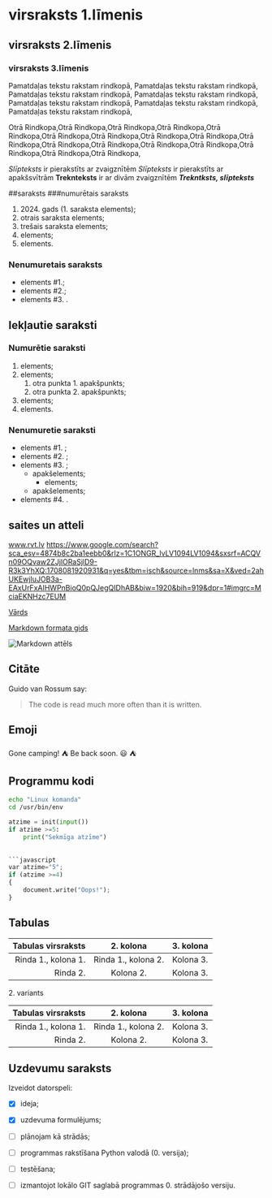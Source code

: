 # virsraksts 1.līmenis
## virsraksts 2.līmenis
### virsraksts 3.līmenis

Pamatdaļas tekstu rakstam rindkopā, Pamatdaļas tekstu rakstam rindkopā, Pamatdaļas tekstu rakstam rindkopā, Pamatdaļas tekstu rakstam rindkopā, Pamatdaļas tekstu rakstam rindkopā, Pamatdaļas tekstu rakstam rindkopā, Pamatdaļas tekstu rakstam rindkopā, 

Otrā Rindkopa,Otrā Rindkopa,Otrā Rindkopa,Otrā Rindkopa,Otrā Rindkopa,Otrā Rindkopa,Otrā Rindkopa,Otrā Rindkopa,Otrā 
Rindkopa,Otrā Rindkopa,Otrā Rindkopa,Otrā Rindkopa,Otrā Rindkopa,Otrā Rindkopa,Otrā Rindkopa,Otrā Rindkopa,Otrā Rindkopa,

*Slīpteksts* ir pierakstīts ar zvaigznītēm
_Slīpteksts_ ir pierakstīts ar apakšsvītrām
**Treknteksts** ir ar divām zvaigznītēm
***Trekntksts, slīpteksts***

##saraksts
###numurētais saraksts

1. 2024\. gads (1. saraksta elements);
2. otrais saraksta elements;
3. trešais saraksta elements;
56. elements;
4. elements.

### Nenumuretais saraksts

- elements #1.;
- elements #2.;
- elements #3. .

## Iekļautie saraksti 
### Numurētie saraksti
1. elements;
2. elements;
   1. otra punkta 1. apakšpunkts;
   2. otra punkta 2. apakšpunkts;
3. elements;
4. elements.

### Nenumuretie saraksti
- elements #1. ;
- elements #2. ;
- elements #3. ;
  - apakšelements;
    - elements;
  - apakšelements;
- elements #4. .


## saites un atteli

www.rvt.lv
https://www.google.com/search?sca_esv=4874b8c2ba1eebb0&rlz=1C1ONGR_lvLV1094LV1094&sxsrf=ACQVn09OQvaw2ZJjlORaSjlD9-R3k3YhXQ:1708081920931&q=yes&tbm=isch&source=lnms&sa=X&ved=2ahUKEwjIuJOB3a-EAxUrFxAIHWPnBioQ0pQJegQIDhAB&biw=1920&bih=919&dpr=1#imgrc=MciaEKNHzc7EUM

[Vārds](https://www.markdownguide.org)

[Markdown formata gids](https://www.markdownguide.org)

![Markdown attēls](https://cdn.iconscout.com/icon/free/png-512/free-markdown-1-457956.png?f=webp&w=256)

## Citāte

Guido van Rossum say:
>The code is read much more often than it is written.

## Emoji

Gone camping! :tent: Be back soon. 😃 ⛺

## Programmu kodi

```sh
echo "Linux komanda"
cd /usr/bin/env
```

```python
atzime = init(input())
if atzime >=5:
    print("Sekmīga atzīme")
 
    
```javascript
var atzime="5";
if (atzime >=4)
{
    document.write("Oops!");
}
```

## Tabulas
Tabulas virsraksts  | 2. kolona          | 3. kolona       
-------------------:| :-----------------:| ----------
Rinda 1., kolona 1. | Rinda 1., kolona 2.| Kolona 3.
Rinda 2.            | Kolona 2.          | Kolona 3.

2\. variants

|Tabulas virsraksts  | 2. kolona          | 3. kolona|     
|-------------------:| :-----------------:| ----------|
|Rinda 1., kolona 1. | Rinda 1., kolona 2.| Kolona 3. |
|Rinda 2.            | Kolona 2.          | Kolona 3. |

## Uzdevumu saraksts


Izveidot datorspeli:
- [x] ideja;
- [x] uzdevuma formulējums;
- [ ] plānojam kā strādās;
- [ ] programmas rakstīšana Python valodā (0. versija);
- [ ] testēšana;
- [ ] izmantojot lokālo GIT saglabā programmas 0. strādājošo versiju.
















